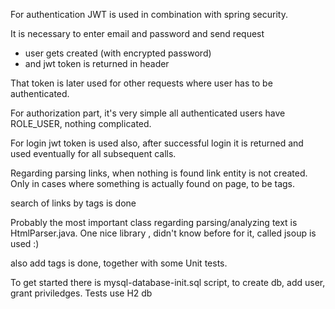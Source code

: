 For authentication JWT is used in combination with spring security.

It is necessary to 
enter email and password and send request
- user gets created (with encrypted password)
- and jwt token is returned in header

That token is later used for other requests where user has to be authenticated. 

For authorization part, it's very simple all authenticated users have ROLE_USER, nothing complicated.

For login jwt token is used also, after successful login it is returned and used
eventually for all subsequent calls.

Regarding parsing links, when nothing is found link entity is not created.
Only in cases where something is actually found on page, to be tags.

search of links by tags is done

Probably the most important class regarding parsing/analyzing text is HtmlParser.java.
One nice library , didn't know before for it, called jsoup is used :)

also add tags is done, together with some Unit tests.

To get started there is mysql-database-init.sql script, to create db, add user, grant priviledges.
Tests use H2 db

